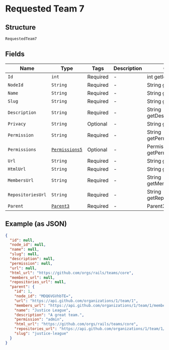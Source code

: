 
# Requested Team 7

## Structure

`RequestedTeam7`

## Fields

| Name | Type | Tags | Description | Getter | Setter |
|  --- | --- | --- | --- | --- | --- |
| `Id` | `int` | Required | - | int getId() | setId(int id) |
| `NodeId` | `String` | Required | - | String getNodeId() | setNodeId(String nodeId) |
| `Name` | `String` | Required | - | String getName() | setName(String name) |
| `Slug` | `String` | Required | - | String getSlug() | setSlug(String slug) |
| `Description` | `String` | Required | - | String getDescription() | setDescription(String description) |
| `Privacy` | `String` | Optional | - | String getPrivacy() | setPrivacy(String privacy) |
| `Permission` | `String` | Required | - | String getPermission() | setPermission(String permission) |
| `Permissions` | [`Permissions5`](../../doc/models/permissions-5.md) | Optional | - | Permissions5 getPermissions() | setPermissions(Permissions5 permissions) |
| `Url` | `String` | Required | - | String getUrl() | setUrl(String url) |
| `HtmlUrl` | `String` | Required | - | String getHtmlUrl() | setHtmlUrl(String htmlUrl) |
| `MembersUrl` | `String` | Required | - | String getMembersUrl() | setMembersUrl(String membersUrl) |
| `RepositoriesUrl` | `String` | Required | - | String getRepositoriesUrl() | setRepositoriesUrl(String repositoriesUrl) |
| `Parent` | [`Parent3`](../../doc/models/parent-3.md) | Required | - | Parent3 getParent() | setParent(Parent3 parent) |

## Example (as JSON)

```json
{
  "id": null,
  "node_id": null,
  "name": null,
  "slug": null,
  "description": null,
  "permission": null,
  "url": null,
  "html_url": "https://github.com/orgs/rails/teams/core",
  "members_url": null,
  "repositories_url": null,
  "parent": {
    "id": 1,
    "node_id": "MDQ6VGVhbTE=",
    "url": "https://api.github.com/organizations/1/team/1",
    "members_url": "https://api.github.com/organizations/1/team/1/members{/member}",
    "name": "Justice League",
    "description": "A great team.",
    "permission": "admin",
    "html_url": "https://github.com/orgs/rails/teams/core",
    "repositories_url": "https://api.github.com/organizations/1/team/1/repos",
    "slug": "justice-league"
  }
}
```

